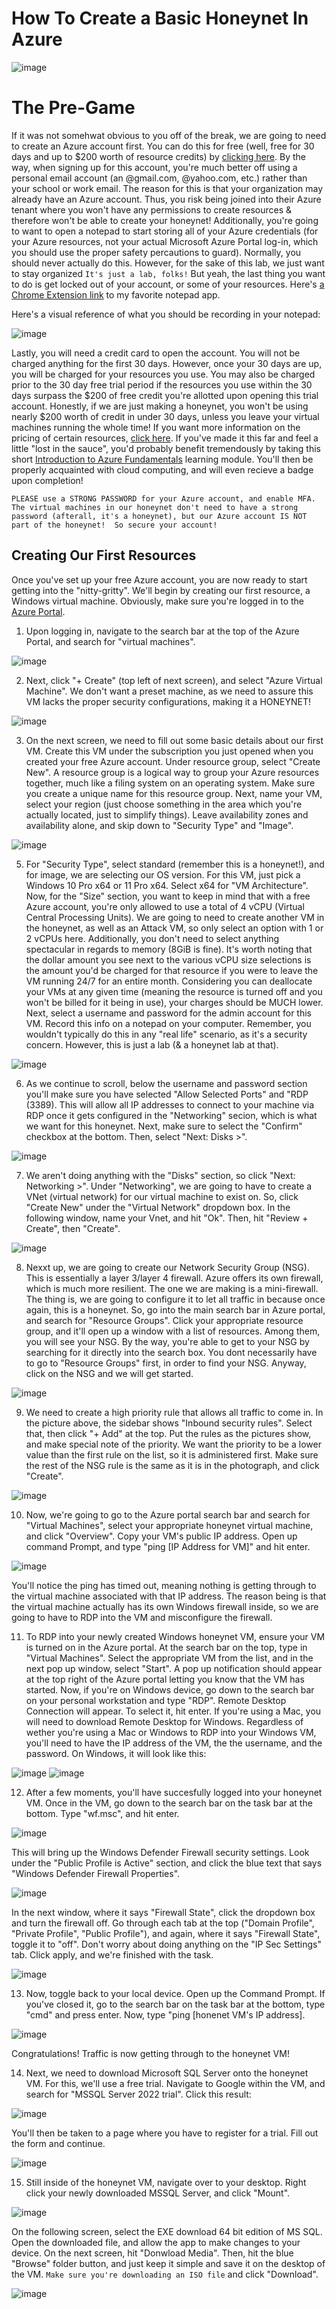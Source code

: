 # How To Create a Basic Honeynet In Azure

![image](https://github.com/Hank-Rutherford-Hill/How-To-Create-a-Basic-Honeynet-In-Azure/assets/143474898/412575b5-39c9-4d4a-a220-d3486f67cd4c)

# The Pre-Game

If it was not somehwat obvious to you off of the break, we are going to need to create an Azure account first.  You can do this for free (well, free for 30 days and up to $200 worth of resource credits) by [clicking here](https://azure.microsoft.com/en-us/free/).  By the way, when signing up for this account, you're much better off using a personal email account (an @gmail.com, @yahoo.com, etc.) rather than your school or work email.  The reason for this is that your organization may already have an Azure account.  Thus, you risk being joined into their Azure tenant where you won't have any permissions to create resources & therefore won't be able to create your honeynet!  Additionally, you're going to want to open a notepad to start storing all of your Azure credentials (for your Azure resources, not your actual Microsoft Azure Portal log-in, which you should use the proper safety percautions to guard).  Normally, you should never actually do this.  However, for the sake of this lab, we just want to stay organized ```It's just a lab, folks!``` But yeah, the last thing you want to do is get locked out of your account, or some of your resources.  Here's [a Chrome Extension link](https://chrome.google.com/webstore/detail/note-board-sticky-notes-a/goficmpcgcnombioohjcgdhbaloknabb) to my favorite notepad app.  

Here's a visual reference of what you should be recording in your notepad:

![image](https://github.com/Hank-Rutherford-Hill/How-To-Create-a-Basic-Honeynet-In-Azure/assets/143474898/4147be9a-77f5-4288-8b5b-fd69904512b4)


Lastly, you will need a credit card to open the account.  You will not be charged anything for the first 30 days.  However, once your 30 days are up, you will be charged for your resources you use.  You may also be charged prior to the 30 day free trial period if the resources you use within the 30 days surpass the $200 of free credit you're allotted upon opening this trial account.  Honestly, if we are just making a honeynet, you won't be using nearly $200 worth of credit in under 30 days, unless you leave your virtual machines running the whole time!  If you want more information on the pricing of certain resources, [click here](https://azure.microsoft.com/en-us/pricing/details/cloud-services/).  If you've made it this far and feel a little "lost in the sauce", you'd probably benefit tremendously by taking this short [Introduction to Azure Fundamentals](https://learn.microsoft.com/en-us/training/modules/describe-cloud-compute/1-introduction-microsoft-azure-fundamentals?source=recommendations) learning module.  You'll then be properly acquainted with cloud computing, and will even recieve a badge upon completion!


```PLEASE use a STRONG PASSWORD for your Azure account, and enable MFA.  The virtual machines in our honeynet don't need to have a strong password (afterall, it's a honeynet), but our Azure account IS NOT part of the honeynet!  So secure your account!```

## Creating Our First Resources

Once you've set up your free Azure account, you are now ready to start getting into the "nitty-gritty".  We'll begin by creating our first resource, a Windows virtual machine.  Obviously, make sure you're logged in to the [Azure Portal](https://portal.azure.com).  

1. Upon logging in, navigate to the search bar at the top of the Azure Portal, and search for "virtual machines".

![image](https://github.com/Hank-Rutherford-Hill/How-To-Create-a-Basic-Honeynet-In-Azure/assets/143474898/9f89b1d7-15f1-4913-a55a-98572f557a67)

2. Next, click "+ Create" (top left of next screen), and select "Azure Virtual Machine".  We don't want a preset machine, as we need to assure this VM lacks the proper security configurations, making it a HONEYNET!

![image](https://github.com/Hank-Rutherford-Hill/How-To-Create-a-Basic-Honeynet-In-Azure/assets/143474898/9a6a4ac9-b27a-4961-a084-6b9a1d0af5a9)

3. On the next screen, we need to fill out some basic details about our first VM.  Create this VM under the subscription you just opened when you created your free Azure account.  Under resource group, select "Create New".  A resource group is a logical way to group your Azure resources together, much like a filing system on an operating system.  Make sure you create a unique name for this resource group.  Next, name your VM, select your region (just choose something in the area which you're actually located, just to simplify things).  Leave availability zones and availability alone, and skip down to "Security Type" and "Image".

![image](https://github.com/Hank-Rutherford-Hill/How-To-Create-a-Basic-Honeynet-In-Azure/assets/143474898/13e7a288-eda4-4eb3-bcd4-1def0ef07a27)

5. For "Security Type", select standard (remember this is a honeynet!), and for image, we are selecting our OS version.  For this VM, just pick a Windows 10 Pro x64 or 11 Pro x64.  Select x64 for "VM Architecture".  Now, for the "Size" section, you want to keep in mind that with a free Azure account, you're only allowed to use a total of 4 vCPU (Virtual Central Processing Units).  We are going to need to create another VM in the honeynet, as well as an Attack VM, so only select an option with 1 or 2 vCPUs here.  Additionally, you don't need to select anything spectacular in regards to memory (8GiB is fine).  It's worth noting that the dollar amount you see next to the various vCPU size selections is the amount you'd be charged for that resource if you were to leave the VM running 24/7 for an entire month.  Considering you can deallocate your VMs at any given time (meaning the resource is turned off and you won't be billed for it being in use), your charges should be MUCH lower.  Next, select a username and password for the admin account for this VM.  Record this info on a notepad on your computer.  Remember, you wouldn't typically do this in any "real life" scenario, as it's a security concern.  However, this is just a lab (& a honeynet lab at that). 

![image](https://github.com/Hank-Rutherford-Hill/How-To-Create-a-Basic-Honeynet-In-Azure/assets/143474898/638616d1-b477-4dec-a944-7eeb3692b52f)

6. As we continue to scroll, below the username and password section you'll make sure you have selected "Allow Selected Ports" and "RDP (3389).  This will allow all IP addresses to connect to your machine via RDP once it gets configured in the "Networking" secion, which is what we want for this honeynet.  Next, make sure to select the "Confirm" checkbox at the bottom.  Then, select "Next: Disks >".

![image](https://github.com/Hank-Rutherford-Hill/How-To-Create-a-Basic-Honeynet-In-Azure/assets/143474898/cace74e6-aa1b-4a14-bfdc-3895baa8c8db)


7. We aren't doing anything with the "Disks" section, so click "Next: Networking >".  Under "Networking", we are going to have to create a VNet (virtual network) for our virtual machine to exist on.  So, click "Create New" under the "Virtual Network" dropdown box.  In the following window, name your Vnet, and hit "Ok".  Then, hit "Review + Create", then "Create".

![image](https://github.com/Hank-Rutherford-Hill/How-To-Create-a-Basic-Honeynet-In-Azure/assets/143474898/d9298605-905e-4409-9f52-fabbea765e00)


8. Nexxt up, we are going to create our Network Security Group (NSG).  This is essentially a layer 3/layer 4 firewall.  Azure offers its own firewall, which is much more resilient.  The one we are making is a mini-firewall.  The thing is, we are going to configure it to let all traffic in because once again, this is a honeynet.  So, go into the main search bar in Azure portal, and search for "Resource Groups".  Click your appropriate resource group, and it'll open up a window with a list of resources.  Among them, you will see your NSG.  By the way, you're able to get to your NSG by searching for it directly into the search box.  You dont necessarily have to go to "Resource Groups" first, in order to find your NSG.  Anyway, click on the NSG and we will get started.

![image](https://github.com/Hank-Rutherford-Hill/How-To-Create-a-Basic-Honeynet-In-Azure/assets/143474898/7455d394-48cb-4579-954d-cff7d9b05fbf)

9. We need to create a high priority rule that allows all traffic to come in.  In the picture above, the sidebar shows "Inbound security rules".  Select that, then click "+ Add" at the top.  Put the rules as the pictures show, and make special note of the priority.  We want the priority to be a lower value than the first rule on the list, so it is administered first.  Make sure the rest of the NSG rule is the same as it is in the photograph, and click "Create".

![image](https://github.com/Hank-Rutherford-Hill/How-To-Create-a-Basic-Honeynet-In-Azure/assets/143474898/c9aa166c-4073-47c0-a7b9-38780d7bed83)

10. Now, we're going to go to the Azure portal search bar and search for "Virtual Machines", select your appropriate honeynet virtual machine, and click "Overview".  Copy your VM's public IP address.  Open up command Prompt, and type "ping [IP Address for VM]" and hit enter.

![image](https://github.com/Hank-Rutherford-Hill/How-To-Create-a-Basic-Honeynet-In-Azure/assets/143474898/d30c94d7-e2ff-48a4-99d7-b46d1fe37c46)

You'll notice the ping has timed out, meaning nothing is getting through to the virtual machine associated with that IP address.  The reason being is that the virtual machine actually has its own Windows firewall inside, so we are going to have to RDP into the VM and misconfigure the firewall.

11.  To RDP into your newly created Windows honeynet VM, ensure your VM is turned on in the Azure portal.  At the search bar on the top, type in "Virtual Machines".  Select the appropriate VM from the list, and in the next pop up window, select "Start".  A pop up notification should appear at the top right of the Azure portal letting you know that the VM has started.  Now, if you're on Windows device, go down to the search bar on your personal workstation and type "RDP".  Remote Desktop Connection will appear.  To select it, hit enter.  If you're using a Mac, you will need to download Remote Desktop for Windows. Regardless of wether you're using a Mac or Windows to RDP into your Windows VM, you'll need to have the IP address of the VM, the the username, and the password.  On Windows, it will look like this:

![image](https://github.com/Hank-Rutherford-Hill/How-To-Create-a-Basic-Honeynet-In-Azure/assets/143474898/5cb20c6c-05bd-4785-a8eb-27147cf46f5a)
![image](https://github.com/Hank-Rutherford-Hill/How-To-Create-a-Basic-Honeynet-In-Azure/assets/143474898/da75cd4a-2512-45e8-90b1-16883cf6034d)

12.  After a few moments, you'll have succesfully logged into your honeynet VM.  Once in the VM, go down to the search bar on the task bar at the bottom.  Type "wf.msc", and hit enter.

![image](https://github.com/Hank-Rutherford-Hill/How-To-Create-a-Basic-Honeynet-In-Azure/assets/143474898/46e1fcee-8a83-49b4-85c5-45ba019c9c75)

This will bring up the Windows Defender Firewall security settings.  Look under the "Public Profile is Active" section, and click the blue text that says "Windows Defender Firewall Properties".

![image](https://github.com/Hank-Rutherford-Hill/How-To-Create-a-Basic-Honeynet-In-Azure/assets/143474898/3fde2ef0-aa83-429c-abea-a25e607d4776)

In the next window, where it says "Firewall State", click the dropdown box and turn the firewall off.  Go through each tab at the top ("Domain Profile", "Private Profile", "Public Profile"), and again, where it says "Firewall State", toggle it to "off".  Don't worry about doing anything on the "IP Sec Settings" tab.  Click apply, and we're finished with the task.

![image](https://github.com/Hank-Rutherford-Hill/How-To-Create-a-Basic-Honeynet-In-Azure/assets/143474898/832564c3-84a1-45f8-ae58-0a5a1d9c8e50)

13.  Now, toggle back to your local device.  Open up the Command Prompt.  If you've closed it, go to the search bar on the task bar at the bottom, type "cmd" and press enter.  Now, type "ping [honenet VM's IP address].

![image](https://github.com/Hank-Rutherford-Hill/How-To-Create-a-Basic-Honeynet-In-Azure/assets/143474898/cf176609-4f17-42fa-84e2-167175aaf884)

Congratulations!  Traffic is now getting through to the honeynet VM!

14.  Next, we need to download Microsoft SQL Server onto the honeynet VM.  For this, we'll use a free trial.  Navigate to Google within the VM, and search for "MSSQL Server 2022 trial".  Click this result:

![image](https://github.com/Hank-Rutherford-Hill/How-To-Create-a-Basic-Honeynet-In-Azure/assets/143474898/584ead2d-9298-4136-bc5d-c45e2288404c)

You'll then be taken to a page where you have to register for a trial.  Fill out the form and continue.

![image](https://github.com/Hank-Rutherford-Hill/How-To-Create-a-Basic-Honeynet-In-Azure/assets/143474898/968d19d8-0f84-4cdc-9d57-90ceb23c9f9e)

15.  Still inside of the honeynet VM, navigate over to your desktop.  Right click your newly downloaded MSSQL Server, and click "Mount".

![image](https://github.com/Hank-Rutherford-Hill/How-To-Create-a-Basic-Honeynet-In-Azure/assets/143474898/1967b35e-265f-49e5-ba7a-42005922a82a)


On the following screen, select the EXE download 64 bit edition of MS SQL.  Open the downloaded file, and allow the app to make changes to your device.  On the next screen, hit "Donwload Media".  Then, hit the blue "Browse" folder button, and just keep it simple and save it on the desktop of the VM.  ```Make sure you're downloading an ISO file``` and click "Download".

![image](https://github.com/Hank-Rutherford-Hill/How-To-Create-a-Basic-Honeynet-In-Azure/assets/143474898/49feb956-1520-4108-9c5f-0b3655a2ac15)
